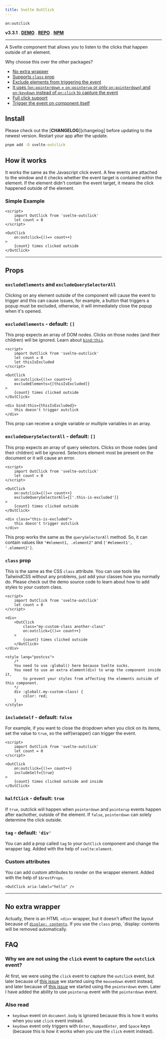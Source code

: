 ```yaml
---
title: Svelte OutClick
---
```


`on:outclick`

**v3.3.1** . [**DEMO**][demo] . [**REPO**][repo] . [**NPM**][npm]

---

A Svelte component that allows you to listen to the clicks that happen outside of an element.

Why choose this over the other packages?

- [No extra wrapper](#no-extra-wrapper)
- [Supports `class` prop](#class-prop)
- [Exclude elements from triggering the event](#excludeelements-and-excludequeryselectorall)
- [It uses (`on:pointerdown` + `on:pointerup` or only `on:pointerdown`) and `on:keydown` instead of `on:click` to capture the event](#why-we-are-not-using-the-click-event-to-capture-the-outclick-event)
- [Full click supoort](#halfclick---default-true)
- [Trigger the event on component itself](#includeself---default-false)

## Install

Please check out the [**CHANGELOG**][changelog] before updating to the newest version. Restart your app after the update.

```cmd
pnpm add -D svelte-outclick
```

## How it works

It works the same as the Javascript click event. A few events are attached to the window and it checks whether the event target is contained within the element. If the element didn't contain the event target, it means the click happened outside of the element.

### Simple Example

```svelte
<script>
	import OutClick from 'svelte-outclick'
	let count = 0
</script>

<OutClick
	on:outclick={()=> count++}
>
	{count} times clicked outside
</OutClick>
```

---

## Props

### `excludeElements` and `excludeQuerySelectorAll`

Clicking on any element outside of the component will cause the event to trigger and this can cause issues, for example, a button that triggers a popup must be excluded, otherwise, it will immediately close the popup when it's opened.

### `excludeElements` - default: `[]`

This prop expects an array of DOM nodes. Clicks on those nodes (and their children) will be ignored. Learn about [`bind:this`](https://svelte.dev/tutorial/bind-this).

```svelte
<script>
	import OutClick from 'svelte-outclick'
	let count = 0
	let thisIsExcluded
</script>

<OutClick
	on:outclick={()=> count++}
	excludeElements={[thisIsExcluded]}
>
	{count} times clicked outside
</OutClick>

<div bind:this={thisIsExcluded}>
	this doesn't trigger outclick
</div>
```

This prop can receive a single variable or multiple variables in an array.

### `excludeQuerySelectorAll` - default: `[]`

This prop expects an array of query selectors. Clicks on those nodes (and their children) will be ignored. Selectors element most be present on the document or it will cause an error.

```svelte
<script>
	import OutClick from 'svelte-outclick'
	let count = 0
</script>

<OutClick
	on:outclick={()=> count++}
	excludeQuerySelectorAll={['.this-is-excluded']}
>
	{count} times clicked outside
</OutClick>

<div class="this-is-excluded">
	this doesn't trigger outclick
</div>
```

This prop works the same as the `querySelectorAll` method. So, it can contain values like `"#element1, .element2"` and `['#element1', '.element2']`.

### `class` prop

This is the same as the CSS `class` attribute. You can use tools like TailwindCSS without any problems, just add your classes how you normally do. Please check out the demo source code to learn about how to add styles to your custom class.

```svelte
<script>
	import OutClick from 'svelte-outclick'
	let count = 0
</script>

<div>
	<OutClick
		class="my-custom-class another-class"
		on:outclick={()=> count++}
	>
		{count} times clicked outside
	</OutClick>
</div>

<style lang="postcss">
	/*
	You need to use :global() here because Svelte sucks.
	You need to use an extra element(div) to wrap the component inside it,
		to prevent your styles from affecting the elements outside of this component.
	*/
	div :global(.my-custom-class) {
		color: red;
	}
</style>
```

### `includeSelf` - default: `false`

For example, if you want to close the dropdown when you click on its items, set the value to `true`, so the self(wrapper) can trigger the event.

```svelte
<script>
	import OutClick from 'svelte-outclick'
	let count = 0
</script>

<OutClick
	on:outclick={()=> count++}
	includeSelf={true}
>
	{count} times clicked outside and inside
</OutClick>
```

### `halfClick` - default: `true`

If `true`, outclick will happen when `pointerdown` and `pointerup` events happen after eachother, outside of the element. If `false`, `pointerdown` can solely determine the click outside.

### `tag` - default: `'div'`

You can add a prop called `tag` to your `OutClick` component and change the wrapper tag. Added with the help of `svelte:element`.

### Custom attributes

You can add custom attributes to render on the wrapper element. Added with the help of `$$restProps`.

```
<OutClick aria-label="hello" />
```

---

## No extra wrapper

Actually, there is an HTML `<div>` wrapper, but it doesn't affect the layout because of [`display: contents`](https://caniuse.com/css-display-contents). If you use the `class` prop, `display: contents will be removed automatically.

## FAQ

### Why we are not using the `click` event to capture the `outclick` event?

At first, we were using the `click` event to capture the `outclick` event, but later because of [this issue](https://github.com/babakfp/svelte-outclick/issues/4) we started using the `mousedown` event instead; and later because of [this issue](https://github.com/babakfp/svelte-outclick/issues/6) we started using the `pointerdown` even. Later I have added the ability to use `pointerup` event with the `pointerdown` event.

### Also read

- `keydown` event on `document.body` is ignored because this is how it works when you use `click` event instead.
- `keydown` event only triggers with `Enter`, `NumpadEnter`, and `Space` keys (because this is how it works when you use the `click` event instead).

[repo]: https://github.com/babakfp/svelte-outclick
[demo]: https://svelte-outclick.vercel.app
[npm]: https://www.npmjs.com/package/svelte-outclick
